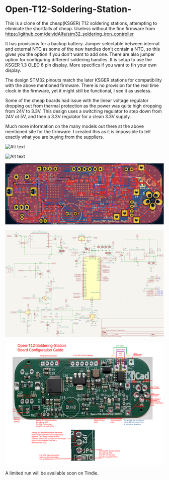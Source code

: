﻿# Open-T12-Soldering-Station-
This is a clone of the cheap(KSGER) T12 soldering stations, attempting to eliminate the shortfalls of cheap.  Useless without the fine firmware from https://github.com/deividAlfa/stm32_soldering_iron_controller

It has provisions for a backup battery. Jumper selectable between internal and external NTC as some of the new handles don't contain a NTC, so this gives you the option if you don't want to add one.  There are also jumper option for configuring different soldering handles.  It is setup to use the KSGER 1.3 OLED 6 pin display.  More specifics if you want to fin your own display.

The design STM32 pinouts match the later KSGER stations for compatibility with the above mentioned firmware. There is no provision for the real time clock in the firmware, yet it might still be functional, I see it as useless.

Some of the cheap boards had issue with the linear voltage regulator dropping out from thermal protection as the power was quite high dropping from 24V to 3.3V.  This design uses a switching regulator to step down from 24V ot 5V, and then a 3.3V regulator for a clean 3.3V supply.

Much more information on the many models out there at the above mentioned site for the firmware. I created this as it is impossible to tell exactly what you are buying from the suppliers.

![Alt text](pictures/Front.png?raw=true "Front")

![Alt text](pictures/Rear.png?raw=true "PCB")

![Alt text](pictures/PCBlayout.png?raw=true "PCB Layout")

![Alt text](pictures/schematic.png?raw=true "Schematic")

![Alt text](pictures/BoardConnections.png?raw=true "BoardConnections, Configuration")

A limited run will be available soon on Tindie.
